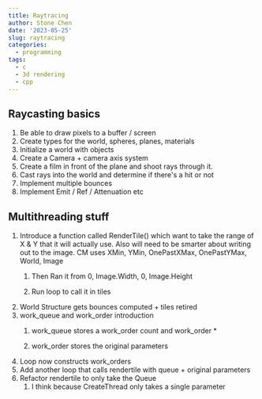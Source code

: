 ```yaml
---
title: Raytracing
author: Stone Chen
date: '2023-05-25'
slug: raytracing
categories:
  - programming
tags:
  - c
  - 3d rendering
  - cpp
---
```


## Raycasting basics

1.  Be able to draw pixels to a buffer / screen
2.  Create types for the world, spheres, planes, materials
3.  Initialize a world with objects
4.  Create a Camera + camera axis system
5.  Create a film in front of the plane and shoot rays through it.
6.  Cast rays into the world and determine if there's a hit or not
7.  Implement multiple bounces
8.  Implement Emit / Ref / Attenuation etc

## Multithreading stuff

1.  Introduce a function called RenderTile() which want to take the range of X & Y that it will actually use. Also will need to be smarter about writing out to the image. CM uses XMin, YMin, OnePastXMax, OnePastYMax, World, Image
    1.  Then Ran it from 0, Image.Width, 0, Image.Height

    2.  Run loop to call it in tiles
2.  World Structure gets bounces computed + tiles retired
3.  work_queue and work_order introduction
    1.  work_queue stores a work_order count and work_order \*

    2.  work_order stores the original parameters
4.  Loop now constructs work_orders
5.  Add another loop that calls rendertile with queue + original parameters
6.  Refactor rendertile to only take the Queue
    1.  I think because CreateThread only takes a single parameter
